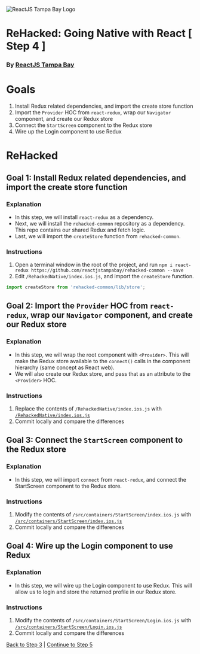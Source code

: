 ![ReactJS Tampa Bay Logo](https://avatars2.githubusercontent.com/u/18738421?v=3&s=200)

# ReHacked: Going Native with React [ Step 4 ]
### By [ReactJS Tampa Bay](http://www.meetup.com/ReactJS-Tampa-Bay/)

# Goals

1. Install Redux related dependencies, and import the create store function
1. Import the `Provider` HOC from `react-redux`, wrap our `Navigator` component, and create our Redux store
1. Connect the `StartScreen` component to the Redux store
1. Wire up the Login component to use Redux

# ReHacked

## Goal 1: Install Redux related dependencies, and import the create store function

### Explanation

* In this step, we will install `react-redux` as a dependency.  
* Next, we will install the `rehacked-common` repository as a dependency. This repo contains our shared Redux and fetch logic.
* Last, we will import the `createStore` function from `rehacked-common`.

### Instructions

1. Open a terminal window in the root of the project, and run `npm i react-redux https://github.com/reactjstampabay/rehacked-common --save`
1. Edit `/RehackedNative/index.ios.js`, and import the `createStore` function.
```javascript
import createStore from 'rehacked-common/lib/store';
```

## Goal 2: Import the `Provider` HOC from `react-redux`, wrap our `Navigator` component, and create our Redux store

### Explanation

* In this step, we will wrap the root component with `<Provider>`.  This will make the Redux store available to the `connect()` calls in the component hierarchy (same concept as React web).
* We will also create our Redux store, and pass that as an attribute to the `<Provider>` HOC.

### Instructions

1. Replace the contents of `/RehackedNative/index.ios.js` with [`/RehackedNative/index.ios.js`](https://raw.githubusercontent.com/reactjstampabay/RehackedNative/step-4/index.ios.js)
1. Commit locally and compare the differences

## Goal 3: Connect the `StartScreen` component to the Redux store

### Explanation

* In this step, we will import `connect` from `react-redux`, and connect the StartScreen component to the Redux store.

### Instructions

1. Modify the contents of `/src/containers/StartScreen/index.ios.js` with [`/src/containers/StartScreen/index.ios.js`](https://raw.githubusercontent.com/reactjstampabay/RehackedNative/step-4/src/containers/StartScreen/index.ios.js)
1. Commit locally and compare the differences

## Goal 4: Wire up the Login component to use Redux

### Explanation

* In this step, we will wire up the Login component to use Redux.  This will allow us to login and store the returned profile in our Redux store.

### Instructions

1. Modify the contents of `/src/containers/StartScreen/Login.ios.js` with [`/src/containers/StartScreen/Login.ios.js`](https://raw.githubusercontent.com/reactjstampabay/RehackedNative/step-4/src/containers/StartScreen/Login.ios.js)
1. Commit locally and compare the differences

[Back to Step 3](https://github.com/reactjstampabay/RehackedNative/tree/step-3) | [Continue to Step 5](https://github.com/reactjstampabay/RehackedNative/tree/step-5)

